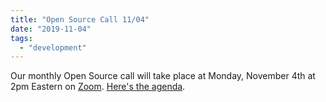 ```yaml
---
title: "Open Source Call 11/04"
date: "2019-11-04"
tags: 
  - "development"
---
```


Our monthly Open Source call will take place at Monday, November 4th at 2pm Eastern on [Zoom](https://zoom.us/j/5125249718). [Here's the agenda](https://docs.google.com/document/d/1bLCcbNMVZM1B1-FpdvBQBFPwQvN7LEcowKA4MqSrk3U/edit?usp=sharing).
